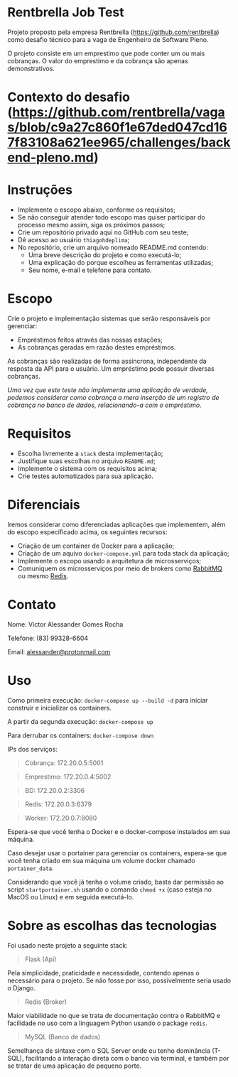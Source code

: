 # Rentbrella Job Test

Projeto proposto pela empresa Rentbrella (https://github.com/rentbrella) como desafio técnico para a vaga de Engenheiro de Software Pleno.

O projeto consiste em um emprestimo que pode conter um ou mais cobranças. O valor do emprestimo e da cobrança são apenas demonstrativos.

# Contexto do desafio (https://github.com/rentbrella/vagas/blob/c9a27c860f1e67ded047cd167f83108a621ee965/challenges/backend-pleno.md)

# Instruções

* Implemente o escopo abaixo, conforme os requisitos;
* Se não conseguir atender todo escopo mas quiser participar do processo mesmo assim, siga os próximos passos;
* Crie um repositório privado aqui no GitHub com seu teste;
* Dê acesso ao usuário `thiagohdeplima`;
* No repositório, crie um arquivo nomeado README.md contendo:
  * Uma breve descrição do projeto e como executá-lo;
  * Uma explicação do porque escolheu as ferramentas utilizadas;
  * Seu nome, e-mail e telefone para contato.

# Escopo

Crie o projeto e implementação sistemas que serão responsáveis por gerenciar:

* Empréstimos feitos através das nossas estações;
* As cobranças geradas em razão destes empréstimos.

As cobranças são realizadas de forma assíncrona, independente da resposta da API para o usuário. Um empréstimo pode possuir diversas cobranças.

_Uma vez que este teste não implementa uma aplicação de verdade, podemos considerar como cobrança a mera inserção de um registro de cobrança no banco de dados, relacionando-a com o empréstimo_.

# Requisitos

* Escolha livremente a `stack` desta implementação;
* Justifique suas escolhas no arquivo `README.md`;
* Implemente o sistema com os requisitos acima;
* Crie testes automatizados para sua aplicação.

# Diferenciais

Iremos considerar como diferenciadas aplicações que implementem, além do escopo especificado acima, os seguintes recursos:

* Criação de um container de Docker para a aplicação;
* Criação de um aquivo `docker-compose.yml` para toda stack da aplicação;
* Implemente o escopo usando a arquitetura de microsserviços;
* Comuniquem os microsserviços por meio de brokers como [RabbitMQ](https://www.rabbitmq.com/) ou mesmo [Redis](https://redis.io/topics/pubsub).

# Contato

Nome: Victor Alessander Gomes Rocha

Telefone: (83) 99328-6604

Email: alessander@protonmail.com

# Uso

Como primeira execução: `docker-compose up --build -d` para iniciar construir e inicializar os containers.

A partir da segunda execução: `docker-compose up`

Para derrubar os containers: `docker-compose down`

IPs dos serviços:

> Cobrança: 172.20.0.5:5001

> Emprestimo: 172.20.0.4:5002

> BD: 172.20.0.2:3306

> Redis: 172.20.0.3:6379

> Worker: 172.20.0.7:8080

Espera-se que você tenha o Docker e o docker-compose instalados em sua máquina.

Caso desejar usar o portainer para gerenciar os containers, espera-se que você tenha criado em sua máquina um volume docker chamado `portainer_data`.

Considerando que você já tenha o volume criado, basta dar permissão ao script `startportainer.sh` usando o comando `chmod +x` (caso esteja no MacOS ou Linux) e em seguida executá-lo.


# Sobre as escolhas das tecnologias

Foi usado neste projeto a seguinte stack:

> Flask (Api)

Pela simplicidade, praticidade e necessidade, contendo apenas o necessário para o projeto. Se não fosse por isso, possívelmente seria usado o Django.

> Redis (Broker)

Maior viabilidade no que se trata de documentação contra o RabbitMQ e facilidade no uso com a linguagem Python usando o package `redis`.

> MySQL (Banco de dados)

Semelhança de sintaxe com o SQL Server onde eu tenho dominância (T-SQL), facilitando a interação direta com o banco via terminal, e também por se tratar de uma aplicação de pequeno porte.

